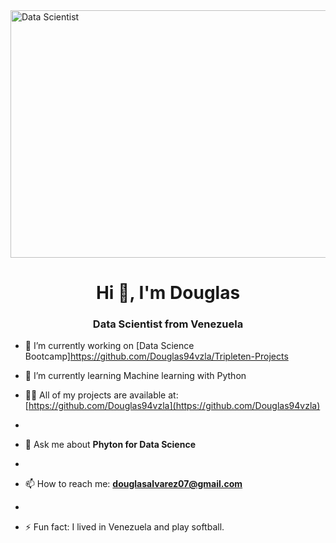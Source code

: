 <a href="[https://drive.google.com/uc?export=view&id=156JToMalCliB0lqGFhlN5J7miWuwONAd]">
  <img src="[https://drive.google.com/uc?export=view&id=156JToMalCliB0lqGFhlN5J7miWuwONAd]" style="width: 1584px; max-width: 100%; 
  height: 396" align="center" title="Data Scientist" /></a>


 <h1 align="center">Hi 👋, I'm Douglas</h1>
<h3 align="center">Data Scientist from Venezuela</h3>

- 🔭 I’m currently working on [Data Science Bootcamp]https://github.com/Douglas94vzla/Tripleten-Projects

- 🌱 I’m currently learning Machine learning with Python
  
- 👨‍🏫 All of my projects are available at: [https://github.com/Douglas94vzla](https://github.com/Douglas94vzla)
- 
- 💬 Ask me about **Phyton for Data Science**
- 
- 📫 How to reach me: **douglasalvarez07@gmail.com**
- 
- ⚡ Fun fact: I lived in Venezuela and play softball.

